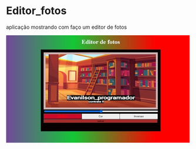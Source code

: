 # Editor_fotos

aplicação mostrando com faço um editor de fotos

![gif do game](https://github.com/Evanilsondejesus/galeria/blob/main/img/editor_de_fotos.jpg)

